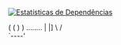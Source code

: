 
[![Estatísticas de Dependências](https://img.shields.io/badge/dependencies-{{NUMBER}}-brightgreen)](dependencies_stats.json)


   ( (
    ) )
........
|      |]
\      /  
 `----'
